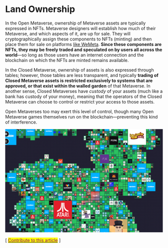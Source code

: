 # Land Ownership

In the Open Metaverse, ownership of Metaverse assets are typically expressed in NFTs. Metaverse designers will establish how much of their Metaverse, and which aspects of it, are up for sale. They will cryptographically assign these components to NFTs (minting) and then place them for sale on platforms [like WeMeta](https://wemeta.world/browse). **Since these components are NFTs, they may be freely traded and speculated on by users all across the world**—so long as those users have an internet connection and the blockchain on which the NFTs are minted remains available.

In the Closed Metaverse, ownership of assets is also expressed through tables; however, those tables are less transparent, and typically **trading of Closed Metaverse assets is restricted exclusively to systems that are approved, or that exist within the walled garden** of that Metaverse. In another sense, Closed Metaverses have _custody_ of your assets (much like a bank has custody of your money), meaning that the operators of the Closed Metaverse can choose to control or restrict your access to those assets.

Open Metaverses too may exert this level of control, though many Open Metaverse games themselves run on the blockchain—preventing this kind of interference.

![Land Ownership in the Sandbox](<../../.gitbook/assets/image (6) (1).png>)



\[ [<mark style="color:purple;">Contribute to this article</mark>](https://github.com/the-metaverse/public-wiki) ]
